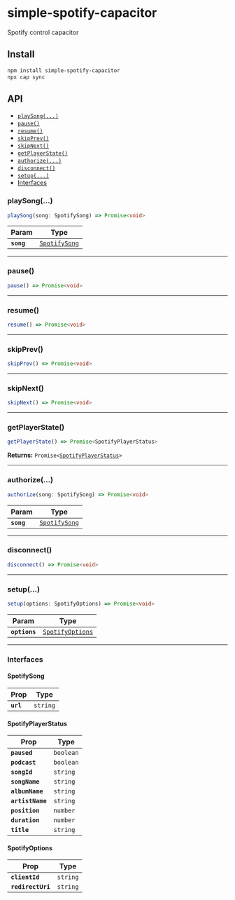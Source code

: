 # simple-spotify-capacitor

Spotify control capacitor

## Install

```bash
npm install simple-spotify-capacitor
npx cap sync
```

## API

<docgen-index>

* [`playSong(...)`](#playsong)
* [`pause()`](#pause)
* [`resume()`](#resume)
* [`skipPrev()`](#skipprev)
* [`skipNext()`](#skipnext)
* [`getPlayerState()`](#getplayerstate)
* [`authorize(...)`](#authorize)
* [`disconnect()`](#disconnect)
* [`setup(...)`](#setup)
* [Interfaces](#interfaces)

</docgen-index>

<docgen-api>
<!--Update the source file JSDoc comments and rerun docgen to update the docs below-->

### playSong(...)

```typescript
playSong(song: SpotifySong) => Promise<void>
```

| Param      | Type                                                |
| ---------- | --------------------------------------------------- |
| **`song`** | <code><a href="#spotifysong">SpotifySong</a></code> |

--------------------


### pause()

```typescript
pause() => Promise<void>
```

--------------------


### resume()

```typescript
resume() => Promise<void>
```

--------------------


### skipPrev()

```typescript
skipPrev() => Promise<void>
```

--------------------


### skipNext()

```typescript
skipNext() => Promise<void>
```

--------------------


### getPlayerState()

```typescript
getPlayerState() => Promise<SpotifyPlayerStatus>
```

**Returns:** <code>Promise&lt;<a href="#spotifyplayerstatus">SpotifyPlayerStatus</a>&gt;</code>

--------------------


### authorize(...)

```typescript
authorize(song: SpotifySong) => Promise<void>
```

| Param      | Type                                                |
| ---------- | --------------------------------------------------- |
| **`song`** | <code><a href="#spotifysong">SpotifySong</a></code> |

--------------------


### disconnect()

```typescript
disconnect() => Promise<void>
```

--------------------


### setup(...)

```typescript
setup(options: SpotifyOptions) => Promise<void>
```

| Param         | Type                                                      |
| ------------- | --------------------------------------------------------- |
| **`options`** | <code><a href="#spotifyoptions">SpotifyOptions</a></code> |

--------------------


### Interfaces


#### SpotifySong

| Prop      | Type                |
| --------- | ------------------- |
| **`url`** | <code>string</code> |


#### SpotifyPlayerStatus

| Prop             | Type                 |
| ---------------- | -------------------- |
| **`paused`**     | <code>boolean</code> |
| **`podcast`**    | <code>boolean</code> |
| **`songId`**     | <code>string</code>  |
| **`songName`**   | <code>string</code>  |
| **`albumName`**  | <code>string</code>  |
| **`artistName`** | <code>string</code>  |
| **`position`**   | <code>number</code>  |
| **`duration`**   | <code>number</code>  |
| **`title`**      | <code>string</code>  |


#### SpotifyOptions

| Prop              | Type                |
| ----------------- | ------------------- |
| **`clientId`**    | <code>string</code> |
| **`redirectUri`** | <code>string</code> |

</docgen-api>
